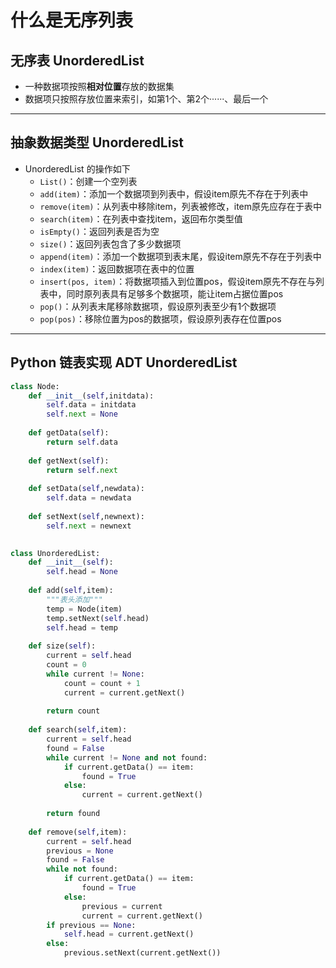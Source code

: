 # 什么是无序列表

## 无序表 UnorderedList

- 一种数据项按照**相对位置**存放的数据集
- 数据项只按照存放位置来索引，如第1个、第2个······、最后一个

---

## 抽象数据类型 UnorderedList

- UnorderedList 的操作如下
  - `List()`：创建一个空列表
  - `add(item)`：添加一个数据项到列表中，假设item原先不存在于列表中
  - `remove(item)`：从列表中移除item，列表被修改，item原先应存在于表中
  - `search(item)`：在列表中查找item，返回布尔类型值
  - `isEmpty()`：返回列表是否为空
  - `size()`：返回列表包含了多少数据项
  - `append(item)`：添加一个数据项到表末尾，假设item原先不存在于列表中
  - `index(item)`：返回数据项在表中的位置
  - `insert(pos, item)`：将数据项插入到位置pos，假设item原先不存在与列表中，同时原列表具有足够多个数据项，能让item占据位置pos
  - `pop()`：从列表末尾移除数据项，假设原列表至少有1个数据项
  - `pop(pos)`：移除位置为pos的数据项，假设原列表存在位置pos

---

## Python 链表实现 ADT UnorderedList

```python
class Node:
    def __init__(self,initdata):
        self.data = initdata
        self.next = None
 
    def getData(self):
        return self.data
 
    def getNext(self):
        return self.next
 
    def setData(self,newdata):
        self.data = newdata
 
    def setNext(self,newnext):
        self.next = newnext
 

class UnorderedList:
    def __init__(self):
        self.head = None
 
    def add(self,item):
        """表头添加"""
        temp = Node(item)
        temp.setNext(self.head)
        self.head = temp
 
    def size(self):
        current = self.head
        count = 0
        while current != None:
            count = count + 1
            current = current.getNext()
 
        return count
 
    def search(self,item):
        current = self.head
        found = False
        while current != None and not found:
            if current.getData() == item:
                found = True
            else:
                current = current.getNext()
 
        return found
 
    def remove(self,item):
        current = self.head
        previous = None
        found = False
        while not found:
            if current.getData() == item:
                found = True
            else:
                previous = current
                current = current.getNext()
        if previous == None:
            self.head = current.getNext()
        else:
            previous.setNext(current.getNext())
```

